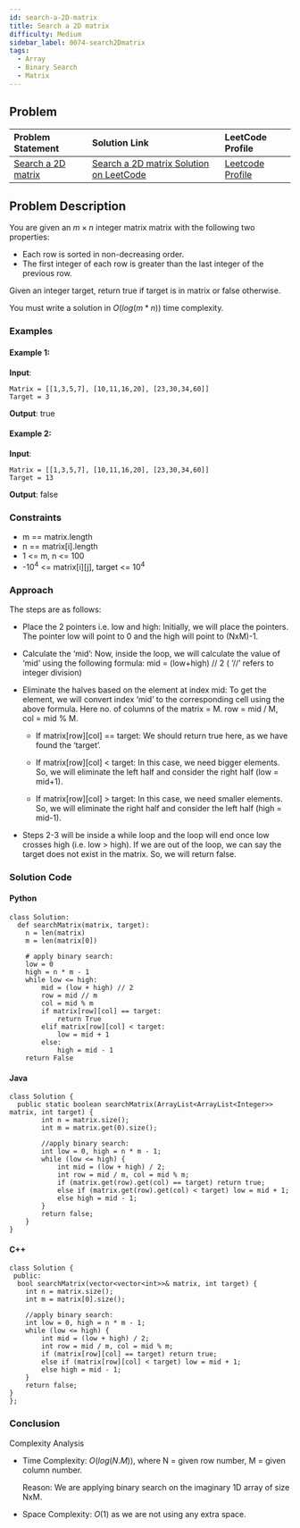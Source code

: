```yaml
---
id: search-a-2D-matrix
title: Search a 2D matrix
difficulty: Medium
sidebar_label: 0074-search2Dmatrix
tags:
  - Array
  - Binary Search
  - Matrix
---
```


## Problem

| Problem Statement | Solution Link | LeetCode Profile |
| :---------------- | :------------ | :--------------- |
| [Search a 2D matrix](https://leetcode.com/problems/search-a-2d-matrix/) | [Search a 2D matrix Solution on LeetCode](https://leetcode.com/problems/search-a-2d-matrix/solutions/) |  [Leetcode Profile](https://leetcode.com/u/debangi_29/) |

## Problem Description

You are given an $m \times n$ integer matrix matrix with the following two properties:

- Each row is sorted in non-decreasing order.
- The first integer of each row is greater than the last integer of the previous row.

Given an integer target, return true if target is in matrix or false otherwise.

You must write a solution in $O(log(m * n))$ time complexity.
 

### Examples

#### Example 1:

**Input**: 
```
Matrix = [[1,3,5,7], [10,11,16,20], [23,30,34,60]]
Target = 3
```

**Output**: true

#### Example 2:
**Input**: 
```
Matrix = [[1,3,5,7], [10,11,16,20], [23,30,34,60]]
Target = 13
```

**Output**: false


### Constraints

- m == matrix.length
- n == matrix[i].length
- 1 <= m, n <= 100
- -10<sup>4</sup> <= matrix[i][j], target <= 10<sup>4</sup>

### Approach

The steps are as follows:

- Place the 2 pointers i.e. low and high: Initially, we will place the pointers. The pointer low will point to 0 and the high will point to (NxM)-1.

- Calculate the ‘mid’: Now, inside the loop, we will calculate the value of ‘mid’ using the following formula:
mid = (low+high) // 2 ( ‘//’ refers to integer division)

- Eliminate the halves based on the element at index mid: To get the element, we will convert index ‘mid’ to the corresponding cell using the above formula. Here no. of columns of the matrix = M.
row = mid / M, col = mid % M.
    - If matrix[row][col] == target: We should return true here, as we have found the ‘target’.

    - If matrix[row][col] < target: In this case, we need bigger elements. So, we will eliminate the left half and consider the right half (low = mid+1).
    - If matrix[row][col] > target: In this case, we need smaller elements. So, we will eliminate the right half and consider the left half (high = mid-1).

- Steps 2-3 will be inside a while loop and the loop will end once low crosses high
(i.e. low > high). If we are out of the loop, we can say the target does not exist in the matrix. So, we will return false.

### Solution Code

#### Python

```
class Solution:
  def searchMatrix(matrix, target):
    n = len(matrix)
    m = len(matrix[0])

    # apply binary search:
    low = 0
    high = n * m - 1
    while low <= high:
        mid = (low + high) // 2
        row = mid // m
        col = mid % m
        if matrix[row][col] == target:
            return True
        elif matrix[row][col] < target:
            low = mid + 1
        else:
            high = mid - 1
    return False

```

#### Java

```
class Solution {
  public static boolean searchMatrix(ArrayList<ArrayList<Integer>> matrix, int target) {
        int n = matrix.size();
        int m = matrix.get(0).size();

        //apply binary search:
        int low = 0, high = n * m - 1;
        while (low <= high) {
            int mid = (low + high) / 2;
            int row = mid / m, col = mid % m;
            if (matrix.get(row).get(col) == target) return true;
            else if (matrix.get(row).get(col) < target) low = mid + 1;
            else high = mid - 1;
        }
        return false;
    }
}
```

#### C++

```
class Solution {
 public:
  bool searchMatrix(vector<vector<int>>& matrix, int target) {
    int n = matrix.size();
    int m = matrix[0].size();

    //apply binary search:
    int low = 0, high = n * m - 1;
    while (low <= high) {
        int mid = (low + high) / 2;
        int row = mid / m, col = mid % m;
        if (matrix[row][col] == target) return true;
        else if (matrix[row][col] < target) low = mid + 1;
        else high = mid - 1;
    }
    return false;
}
};

```

### Conclusion

Complexity Analysis

- Time Complexity: $O(log(N.M))$, where N = given row number, M = given column number.

    Reason: We are applying binary search on the imaginary 1D array of size NxM.

- Space Complexity: $O(1)$ as we are not using any extra space.
